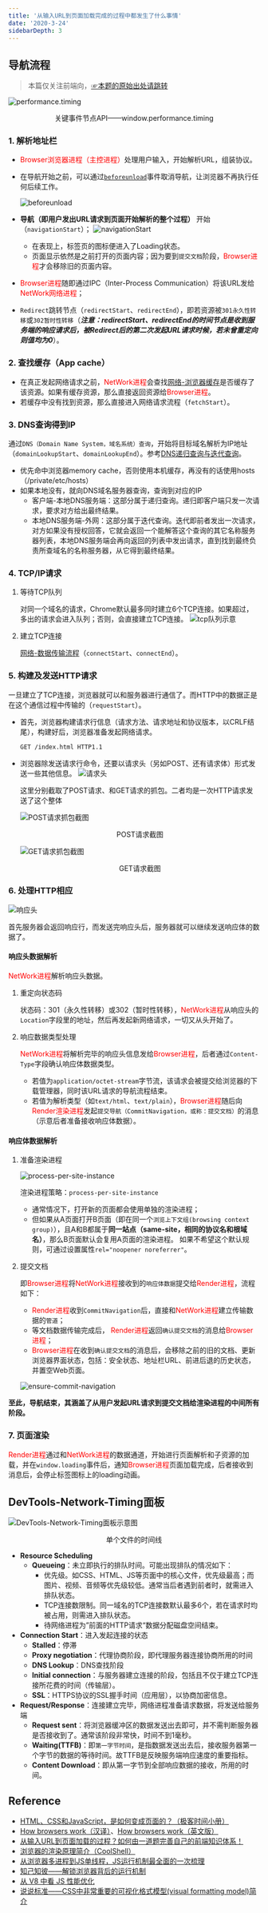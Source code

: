 ```yaml
---
title: '从输入URL到页面加载完成的过程中都发生了什么事情'
date: '2020-3-24'
sidebarDepth: 3
---
```


## 导航流程

>本篇仅关注前端向，[☞本题的原始出处请跳转](http://fex.baidu.com/blog/2014/05/what-happen/)

![performance.timing](../../../.imgs/performance-timing.png)
<center>关键事件节点API——window.performance.timing</center>

### 1. 解析地址栏

- <font color=red>Browser浏览器进程（主控进程）</font>处理用户输入，开始解析URL，组装协议。
- 在导航开始之前，可以通过[`beforeunload`](https://developer.mozilla.org/zh-CN/docs/Web/Events/beforeunload)事件取消导航，让浏览器不再执行任何后续工作。

  ![beforeunload](../../../.imgs/browser-beforeunload.png)
- **导航（即用户发出URL请求到页面开始解析的整个过程）** 开始（`navigationStart`）；
  ![navigationStart](../../../.imgs/browser-navigation-start.png)

  - 在表现上，标签页的图标便进入了Loading状态。
  - 页面显示依然是之前打开的页面内容；因为要到`提交文档`阶段，<font color=red>Browser进程</font>才会移除旧的页面内容。
- <font color=red>Browser进程</font>随即通过IPC（Inter-Process Communication）将该URL发给<font color=red>NetWork网络进程</font>；
- `Redirect`跳转节点（`redirectStart`、`redirectEnd`），即若资源被`301永久性转移`或`302暂时性转移`（***注意：redirectStart、redirectEnd的时间节点是收到服务端的响应请求后，被Redirect后的第二次发起URL请求时候，若未曾重定向则值均为0***）。

### 2. 查找缓存（App cache）

- 在真正发起网络请求之前，<font color=red>NetWork进程</font>会查找[网络-浏览器缓存](../internet/http-cache.html#http缓存)是否缓存了该资源。如果有缓存资源，那么直接返回资源给<font color=red>Browser进程</font>。
- 若缓存中没有找到资源，那么直接进入网络请求流程（`fetchStart`）。

### 3. DNS查询得到IP

通过`DNS（Domain Name System，域名系统）查询`，开始将目标域名解析为IP地址（`domainLookupStart`、`domainLookupEnd`）。参考[DNS递归查询与迭代查询](https://www.cnblogs.com/qingdaofu/p/7399670.html)。

- 优先命中浏览器memory cache，否则使用本机缓存，再没有的话使用hosts（/private/etc/hosts）
- 如果本地没有，就向DNS域名服务器查询，查询到对应的IP
  - 客户端-本地DNS服务端：这部分属于递归查询。递归即客户端只发一次请求，要求对方给出最终结果。
  - 本地DNS服务端-外网：这部分属于迭代查询。迭代即前者发出一次请求，对方如果没有授权回答，它就会返回一个能解答这个查询的其它名称服务器列表，本地DNS服务端会再向返回的列表中发出请求，直到找到最终负责所查域名的名称服务器，从它得到最终结果。

### 4. TCP/IP请求

1. 等待TCP队列

    对同一个域名的请求，Chrome默认最多同时建立6个TCP连接。如果超过，多出的请求会进入队列；否则，会直接建立TCP连接。
    ![tcp队列示意](../../../.imgs/tcp-queue.png)
2. 建立TCP连接

    [网络-数据传输流程](../internet/internet-protocol.html#数据传输流程)（`connectStart`、`connectEnd`）。

### 5. 构建及发送HTTP请求

一旦建立了TCP连接，浏览器就可以和服务器进行通信了。而HTTP中的数据正是在这个通信过程中传输的（`requestStart`）。

- 首先，浏览器构建请求行信息（请求方法、请求地址和协议版本，以CRLF结尾），构建好后，浏览器准备发起网络请求。

  ```md
  GET /index.html HTTP1.1
  ```

- 浏览器除发送请求行命令，还要以请求头（另如POST、还有请求体）形式发送一些其他信息。
  ![请求头](../../../.imgs/http-request-header.png)

  这里分别截取了POST请求、和GET请求的抓包。二者均是一次HTTP请求发送了这个整体

  ![POST请求抓包截图](../../../.imgs/browser-post-request.png)<center>POST请求截图</center>

  ![GET请求抓包截图](../../../.imgs/browser-get-request.png)<center>GET请求截图</center>

### 6. 处理HTTP相应

![响应头](../../../.imgs/http-response-header.png)

首先服务器会返回响应行，而发送完响应头后，服务器就可以继续发送响应体的数据了。

#### 响应头数据解析

<font color=red>NetWork进程</font>解析响应头数据。

1. 重定向状态码

    状态码：301（永久性转移）或302（暂时性转移），<font color=red>NetWork进程</font>从响应头的`Location`字段里的地址，然后再发起新网络请求，一切又从头开始了。
2. 响应数据类型处理

    <font color=red>NetWork进程</font>将解析完毕的响应头信息发给<font color=red>Browser进程</font>，后者通过`Content-Type`字段确认响应体数据类型。
    - 若值为`application/octet-stream`字节流，该请求会被提交给浏览器的下载管理器，同时该URL请求的导航流程结束。
    - 若值为解析类型（如`text/html`、`text/plain`），<font color=red>Browser进程</font>随后向<font color=red>Render渲染进程</font>发起`提交导航（CommitNavigation，或称：提交文档）`的消息（示意后者准备接收响应体数据）。

#### 响应体数据解析

1. 准备渲染进程

    ![process-per-site-instance](../../../.imgs/browser-process-per-site-instance.png)

    渲染进程策略：`process-per-site-instance`
    - 通常情况下，打开新的页面都会使用单独的渲染进程；
    - 但如果从A页面打开B页面（即在同一个`浏览上下文组(browsing context group)`），且A和B都属于**同一站点（same-site，相同的协议名和根域名）**，那么B页面默认会复用A页面的渲染进程。
    如果不希望这个默认规则，可通过设置属性`rel="noopener noreferrer"`。
2. 提交文档

    即<font color=red>Browser进程</font>将<font color=red>NetWork进程</font>接收到的`响应体数据`提交给<font color=red>Render进程</font>，流程如下：
    - <font color=red>Render进程</font>收到`CommitNavigation`后，直接和<font color=red>NetWork进程</font>建立传输数据的`管道`；
    - 等文档数据传输完成后， <font color=red>Render进程</font>返回`确认提交文档`的消息给<font color=red>Browser进程</font>；
    - <font color=red>Browser进程</font>在收到`确认提交文档`的消息后，会移除之前的旧的文档、更新浏览器界面状态，包括：安全状态、地址栏URL、前进后退的历史状态，并置空Web页面。

    ![ensure-commit-navigation](../../../.imgs/browser-ensure-commit-navigation.png)

**至此，导航结束，其涵盖了从用户发起URL请求到提交文档给渲染进程的中间所有阶段。**

### 7. 页面渲染

<font color=red>Render进程</font>通过和<font color=red>NetWork进程</font>的数据通道，开始进行页面解析和子资源的加载，并在`window.loading`事件后，通知<font color=red>Browser进程</font>页面加载完成，后者接收到消息后，会停止标签图标上的loading动画。

## DevTools-Network-Timing面板

![DevTools-Network-Timing面板示意图](../../../.imgs/browser-devtools-network-timing.png)
<center>单个文件的时间线</center>

- **Resource Scheduling**
  - **Queueing**：未立即执行的排队时间。可能出现排队的情况如下：
    - 优先级。如CSS、HTML、JS等页面中的核心文件，优先级最高；而图片、视频、音频等优先级较低。通常当后者遇到前者时，就需进入排队状态。
    - TCP连接数限制。同一域名的TCP连接数默认最多6个，若在请求时均被占用，则需进入排队状态。
    - 待网络进程为”前面的HTTP请求“数据分配磁盘空间结束。
- **Connection Start**：进入发起连接的状态
  - **Stalled**：停滞
  - **Proxy negotiation**：代理协商阶段，即代理服务器连接协商所用的时间
  - **DNS Lookup**：DNS查找阶段
  - **Initial connection**：与服务器建立连接的阶段，包括且不仅于建立TCP连接所花费的时间（传输层）。
  - **SSL**：HTTPS协议的SSL握手时间（应用层），以协商加密信息。
- **Request/Response**：连接建立完毕，网络进程准备请求数据，将发送给服务端
  - **Request sent**：将浏览器缓冲区的数据发送出去即可，并不需判断服务器是否接收到了。通常该阶段非常快，时间不到1毫秒。
  - **Waiting(TTFB)**：即`第一字节时间`，是指数据发送出去后，接收服务器第一个字节的数据的等待时间。故TTFB是反映服务端响应速度的重要指标。
  - **Content Download**：即从第一字节到全部响应数据的接收，所用的时间。

## Reference

- [HTML、CSS和JavaScript，是如何变成页面的？（极客时间小册）](https://time.geekbang.org/column/article/118826)
- [How browsers work（汉译）](https://www.cnblogs.com/lhb25/p/how-browsers-work.html)、[How browsers work（英文版）](http://taligarsiel.com/Projects/howbrowserswork1.htm)
- [从输入URL到页面加载的过程？如何由一道题完善自己的前端知识体系！](https://juejin.im/post/5aa5cb846fb9a028e25d2fb1)
- [浏览器的渲染原理简介（CoolShell）](https://coolshell.cn/articles/9666.html)
- [从浏览器多进程到JS单线程，JS运行机制最全面的一次梳理](https://juejin.im/post/5a6547d0f265da3e283a1df7)
- [知己知彼——解锁浏览器背后的运行机制](https://juejin.im/book/5b936540f265da0a9624b04b/section/5bac3a4df265da0aa81c043c)
- [从 V8 中看 JS 性能优化](https://juejin.im/book/5bdc715fe51d454e755f75ef/section/5bdc72cbe51d450540286a9d)
- [说说标准——CSS中非常重要的可视化格式模型(visual formatting model)简介](https://bbs.csdn.net/topics/340204423)
